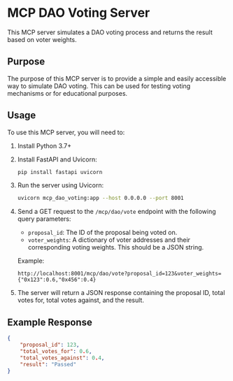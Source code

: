 # MCP DAO Voting Server

This MCP server simulates a DAO voting process and returns the result based on voter weights.

## Purpose

The purpose of this MCP server is to provide a simple and easily accessible way to simulate DAO voting. This can be used for testing voting mechanisms or for educational purposes.

## Usage

To use this MCP server, you will need to:

1.  Install Python 3.7+
2.  Install FastAPI and Uvicorn:

    ```bash
    pip install fastapi uvicorn
    ```
3.  Run the server using Uvicorn:

    ```bash
    uvicorn mcp_dao_voting:app --host 0.0.0.0 --port 8001
    ```

4.  Send a GET request to the `/mcp/dao/vote` endpoint with the following query parameters:

    *   `proposal_id`: The ID of the proposal being voted on.
    *   `voter_weights`: A dictionary of voter addresses and their corresponding voting weights.  This should be a JSON string.

    Example:

    ```
    http://localhost:8001/mcp/dao/vote?proposal_id=123&voter_weights={"0x123":0.6,"0x456":0.4}
    ```

5.  The server will return a JSON response containing the proposal ID, total votes for, total votes against, and the result.

## Example Response

```json
{
    "proposal_id": 123,
    "total_votes_for": 0.6,
    "total_votes_against": 0.4,
    "result": "Passed"
}
